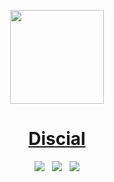 
<p align="center">
  <a href="#">
    <picture>
      <source media="(prefers-color-scheme: dark)" srcset="https://user-images.githubusercontent.com/81029660/199506078-e0cbcc3a-0be4-4926-9718-ee5fd7bdfcf3.png">
      <img src="https://user-images.githubusercontent.com/81029660/199506078-e0cbcc3a-0be4-4926-9718-ee5fd7bdfcf3.png" height="150">
    </picture>
    <h1 align="center">Discial</h1>
  </a>
</p>
<p align="center">
  <img src="https://img.shields.io/badge/-MADE%20BY%20FOLODY-0d0d0d?style=for-the-badge"> &nbsp;
  <img src="https://img.shields.io/github/license/Folody-Team/Discial?style=for-the-badge&color=0D0D0D"> &nbsp;
  <img src="https://img.shields.io/github/issues/Folody-Team/Discial?style=for-the-badge&color=b1fa52">
  
</p>
